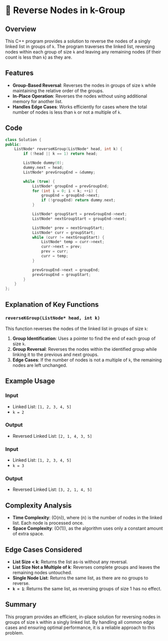 # 🔄 Reverse Nodes in k-Group

## Overview
This C++ program provides a solution to reverse the nodes of a singly linked list in groups of `k`. The program traverses the linked list, reversing nodes within each group of size `k` and leaving any remaining nodes (if their count is less than `k`) as they are.

## Features
- **Group-Based Reversal**: Reverses the nodes in groups of size `k` while maintaining the relative order of the groups.
- **In-Place Operation**: Reverses the nodes without using additional memory for another list.
- **Handles Edge Cases**: Works efficiently for cases where the total number of nodes is less than `k` or not a multiple of `k`.

## Code

```cpp
class Solution {
public:
    ListNode* reverseKGroup(ListNode* head, int k) {
        if (!head || k == 1) return head;

        ListNode dummy(0);
        dummy.next = head;
        ListNode* prevGroupEnd = &dummy;

        while (true) {
            ListNode* groupEnd = prevGroupEnd;
            for (int i = 0; i < k; ++i) {
                groupEnd = groupEnd->next;
                if (!groupEnd) return dummy.next;
            }

            ListNode* groupStart = prevGroupEnd->next;
            ListNode* nextGroupStart = groupEnd->next;

            ListNode* prev = nextGroupStart;
            ListNode* curr = groupStart;
            while (curr != nextGroupStart) {
                ListNode* temp = curr->next;
                curr->next = prev;
                prev = curr;
                curr = temp;
            }

            prevGroupEnd->next = groupEnd;
            prevGroupEnd = groupStart;
        }
    }
};
```

## Explanation of Key Functions

### `reverseKGroup(ListNode* head, int k)`
This function reverses the nodes of the linked list in groups of size `k`:
1. **Group Identification**: Uses a pointer to find the end of each group of size `k`.
2. **Group Reversal**: Reverses the nodes within the identified group while linking it to the previous and next groups.
3. **Edge Cases**: If the number of nodes is not a multiple of `k`, the remaining nodes are left unchanged.

## Example Usage

### Input
- Linked List: `[1, 2, 3, 4, 5]`
- `k = 2`

### Output
- Reversed Linked List: `[2, 1, 4, 3, 5]`

### Input
- Linked List: `[1, 2, 3, 4, 5]`
- `k = 3`

### Output
- Reversed Linked List: `[3, 2, 1, 4, 5]`

## Complexity Analysis

- **Time Complexity**: \(O(n)\), where \(n\) is the number of nodes in the linked list. Each node is processed once.
- **Space Complexity**: \(O(1)\), as the algorithm uses only a constant amount of extra space.

## Edge Cases Considered
- **List Size < k**: Returns the list as-is without any reversal.
- **List Size Not a Multiple of k**: Reverses complete groups and leaves the remaining nodes untouched.
- **Single Node List**: Returns the same list, as there are no groups to reverse.
- **`k = 1`**: Returns the same list, as reversing groups of size 1 has no effect.

## Summary
This program provides an efficient, in-place solution for reversing nodes in groups of size `k` within a singly linked list. By handling all common edge cases and ensuring optimal performance, it is a reliable approach to this problem.
